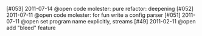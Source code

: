[#053] 2011-07-14 @open code molester: pure refactor: deepening
[#052] 2011-07-11 @open code molester: for fun write a config parser
[#051] 2011-07-11 @open set program name explicitly, streams
[#49] 2011-02-11 @open add "bleed" feature
